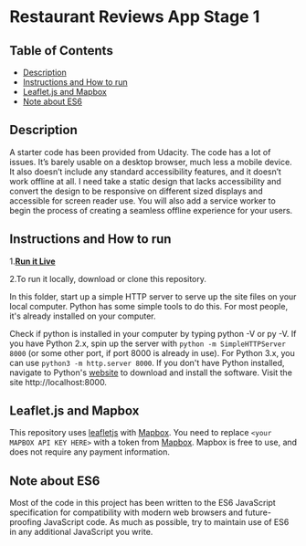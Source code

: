 
# Restaurant Reviews App Stage 1

## Table of Contents

* [Description](#description)
* [Instructions and How to run](#instructions-and-how-to-run)
* [Leaflet.js and Mapbox](#leaflet.js-and-Mapbox)
* [Note about ES6](#note-about-es6)

## Description

A starter code has been provided from Udacity. The code has a lot of issues. It’s barely usable on a desktop browser, much less a mobile device. It also doesn’t include any standard accessibility features, and it doesn’t work offline at all. I need take a static design that lacks accessibility and convert the design to be responsive on different sized displays and accessible for screen reader use. You will also add a service worker to begin the process of creating a seamless offline experience for your users.

## Instructions and How to run

1.**[Run it Live](https://amazingbkb.github.io/Restaurant-Reviews-App/)**

2.To run it locally, download or clone this repository.

In this folder, start up a simple HTTP server to serve up the site files on your local computer. Python has some simple tools to do this. For most people, it's already installed on your computer.

Check if python is installed in your computer by typing python -V or py -V. If you have Python 2.x, spin up the server with `python -m SimpleHTTPServer 8000` (or some other port, if port 8000 is already in use). For Python 3.x, you can use `python3 -m http.server 8000`. If you don't have Python installed, navigate to Python's [website](https://www.python.org/) to download and install the software. Visit the site http://localhost:8000.

## Leaflet.js and Mapbox

This repository uses [leafletjs](https://leafletjs.com/) with [Mapbox](https://www.mapbox.com/). You need to replace `<your MAPBOX API KEY HERE>` with a token from [Mapbox](https://www.mapbox.com/). Mapbox is free to use, and does not require any payment information.

## Note about ES6

Most of the code in this project has been written to the ES6 JavaScript specification for compatibility with modern web browsers and future-proofing JavaScript code. As much as possible, try to maintain use of ES6 in any additional JavaScript you write.
